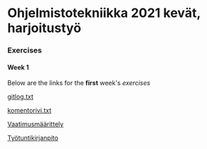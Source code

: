 # Ohjelmistotekniikka 2021 kevät, harjoitustyö

### Exercises

#### Week 1

Below are the links for the **first** week's *exercises*

[gitlog.txt](https://github.com/matiaswp/ot-harjoitustyo/blob/master/laskarit/viikko1/gitlog.txt)

[komentorivi.txt](https://github.com/matiaswp/ot-harjoitustyo/blob/master/laskarit/viikko1/komentorivi.txt)



[Vaatimusmäärittely](https://github.com/matiaswp/ot-harjoitustyo/blob/master/documentation/requirement_specification.md)

[Työtuntikirjanpito](https://github.com/matiaswp/ot-harjoitustyo/blob/master/documentation/workhours.md)
